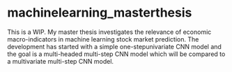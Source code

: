# machinelearning_masterthesis
This is a WIP. My master thesis investigates the relevance of economic macro-indicators in machine learning stock market prediction. The development has started with a simple one-stepunivariate CNN model and the goal is a multi-headed multi-step CNN model which will be compared to a multivariate multi-step CNN model.

